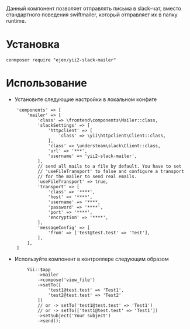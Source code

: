 Данный компонент позволяет отправлять письма в slack-чат, вместо стандартного поведения swiftmailer,
который отправляет их в папку runtime.

Установка
=========

```
conmposer require "ejen/yii2-slack-mailer"
```

Использование
==============
* Установите следующие настройки в локальном конфиге
```
    'components' => [
        'mailer' => [
            'class' => \frontend\components\Mailer::class,
            'slackSettings' => [
                'httpclient' => [
                    'class' => \yii\httpclient\Client::class,
                ],
                'class' => \understeam\slack\Client::class,
                'url' => '***',
                'username' => 'yii2-slack-mailer',
            ],
            // send all mails to a file by default. You have to set
            // 'useFileTransport' to false and configure a transport
            // for the mailer to send real emails.
            'useFileTransport' => true,
            'transport' => [
                'class' => '****',
                'host' => '****',
                'username' => '****,
                'password' => '****',
                'port' => '****',
                'encryption' => '****',
            ],
            'messageConfig' => [
                'from' => ['test@test.test' => 'Test'],
            ],
        ],
    ]
```
* Используйте компонент в контроллере следующим образом

```
        Yii::$app
            ->mailer
            ->compose('view_file')
            ->setTo([
                'test1@test.test' => 'Test1',
                'test2@test.test' => 'Test2'
            ])
            // or -> setTo('test1@test.test' => 'Test1')
            // or -> setTo(['test1@test.test' => 'Test1'])
            ->setSubject('Your subject')
            ->send();
```
